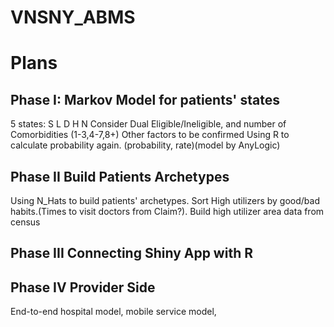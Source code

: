 # VNSNY_ABMS
# Plans

## Phase I: Markov Model for patients' states
5 states: S L D H N
Consider Dual Eligible/Ineligible, and number of Comorbidities (1-3,4-7,8+)
Other factors to be confirmed
Using R to calculate probability again. (probability, rate)(model by AnyLogic)
## Phase II Build Patients Archetypes
Using N_Hats to build patients' archetypes. Sort High utilizers by good/bad habits.(Times to visit doctors from Claim?). Build high utilizer area data from census

## Phase III Connecting Shiny App with R

## Phase IV Provider Side
End-to-end hospital model, mobile service model, 
